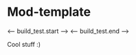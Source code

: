 <!-- modrinth_exclude.start -->
# Mod-template

<-- build_test.start -->
<-- build_test.end -->
<!-- modrinth_exclude.end -->

Cool stuff :)